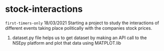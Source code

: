 # stock-interactions
`first-timers-only`
18/03/2021
Starting a project to study the interactions of different events taking place politically with the companies stock prices.


1. dataset.py file helps us to get dataset by making an API call to the NSEpy platform and plot that data using MATPLOT.lib
